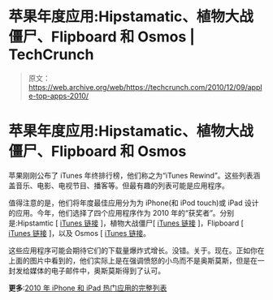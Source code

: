 # 苹果年度应用:Hipstamatic、植物大战僵尸、Flipboard 和 Osmos | TechCrunch

> 原文：<https://web.archive.org/web/https://techcrunch.com/2010/12/09/apple-top-apps-2010/>

# 苹果年度应用:Hipstamatic、植物大战僵尸、Flipboard 和 Osmos

苹果刚刚公布了 iTunes 年终排行榜，他们称之为“iTunes Rewind”。这些列表涵盖音乐、电影、电视节目、播客等。但最有趣的列表可能是应用程序。

值得注意的是，他们将年度最佳应用分为为 iPhone(和 iPod touch)或 iPad 设计的应用。今年，他们选择了四个应用程序作为 2010 年的“获奖者”。分别是:Hipstamtic [ [iTunes 链接](https://web.archive.org/web/20230404004957/http://itunes.apple.com/us/app/hipstamatic/id342115564?mt=8) ]，植物大战僵尸[ [iTunes 链接](https://web.archive.org/web/20230404004957/http://itunes.apple.com/us/app/plants-vs-zombies/id350642635?mt=8) ]，Flipboard [ [iTunes 链接](https://web.archive.org/web/20230404004957/http://itunes.apple.com/us/app/flipboard/id358801284?mt=8) ]，以及 Osmos [ [iTunes 链接](https://web.archive.org/web/20230404004957/http://itunes.apple.com/us/app/osmos-for-ipad/id379323382?mt=8)。

这些应用程序可能会期待它们的下载量爆炸式增长。没错。关于。现在。正如你在上面的图片中看到的，他们实际上是在强调愤怒的小鸟而不是奥斯莫斯，但是在一封发给媒体的电子邮件中，奥斯莫斯得到了认可。

**更多**:[2010 年 iPhone 和 iPad 热门应用的完整列表](https://web.archive.org/web/20230404004957/https://techcrunch.com/2010/12/09/top-iphone-ipad-apps-2010/ "The Full List Of The Top iPhone And iPad Apps Of 2010")